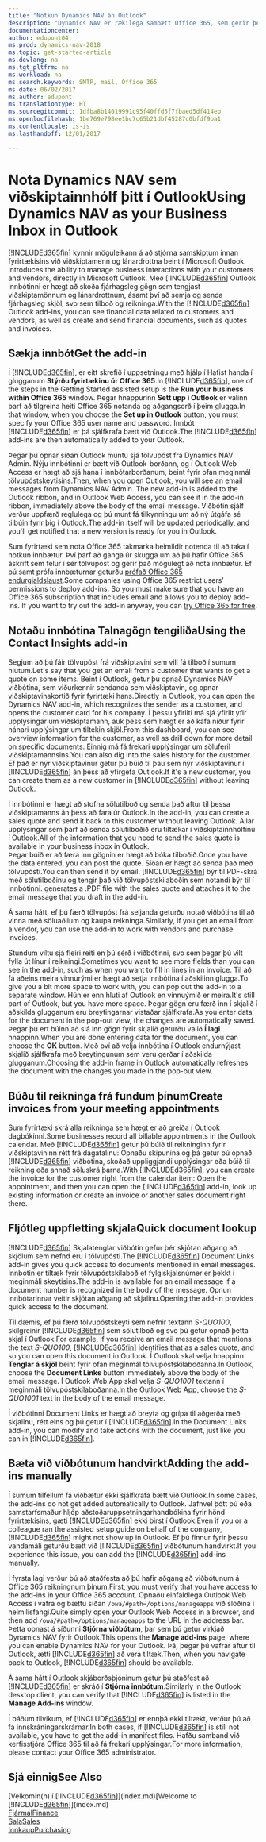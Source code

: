 ```yaml
---
title: "Notkun Dynamics NAV án Outlook"
description: "Dynamics NAV er rækilega samþætt Office 365, sem gerir þér kleift að stjórna öllum fyrirtækja- og tölvupóstsamskiptum við viðskiptamenn og lánardrottna í Outlook."
documentationcenter: 
author: edupont04
ms.prod: dynamics-nav-2018
ms.topic: get-started-article
ms.devlang: na
ms.tgt_pltfrm: na
ms.workload: na
ms.search.keywords: SMTP, mail, Office 365
ms.date: 06/02/2017
ms.author: edupont
ms.translationtype: HT
ms.sourcegitcommit: 1dfba8b14019991c95f40ffd5f7fbaed5df414eb
ms.openlocfilehash: 1be769e798ee1bc7c65b21dbf45287c0bfdf9ba1
ms.contentlocale: is-is
ms.lasthandoff: 12/01/2017

---
```

# <a name="using-dynamics-nav-as-your-business-inbox-in-outlook"></a><span data-ttu-id="51ff7-103">Nota Dynamics NAV sem viðskiptainnhólf þitt í Outlook</span><span class="sxs-lookup"><span data-stu-id="51ff7-103">Using Dynamics NAV as your Business Inbox in Outlook</span></span>
[!INCLUDE[d365fin](includes/d365fin_md.md)]<span data-ttu-id="51ff7-104"> kynnir möguleikann á að stjórna samskiptum innan fyrirtækisins við viðskiptamenn og lánardrottna beint í Microsoft Outlook.</span><span class="sxs-lookup"><span data-stu-id="51ff7-104"> introduces the ability to manage business interactions with your customers and vendors, directly in Microsoft Outlook.</span></span> <span data-ttu-id="51ff7-105">Með [!INCLUDE[d365fin](includes/d365fin_md.md)] Outlook innbótinni er hægt að skoða fjárhagsleg gögn sem tengjast viðskiptamönnum og lánardrottnum, ásamt því að semja og senda fjárhagsleg skjöl, svo sem tilboð og reikninga.</span><span class="sxs-lookup"><span data-stu-id="51ff7-105">With the [!INCLUDE[d365fin](includes/d365fin_md.md)] Outlook add-ins, you can see financial data related to customers and vendors, as well as create and send financial documents, such as quotes and invoices.</span></span>  

## <a name="get-the-add-in"></a><span data-ttu-id="51ff7-106">Sækja innbót</span><span class="sxs-lookup"><span data-stu-id="51ff7-106">Get the add-in</span></span>
<span data-ttu-id="51ff7-107">Í [!INCLUDE[d365fin](includes/d365fin_md.md)], er eitt skrefið í uppsetningu með hjálp í Hafist handa í glugganum **Stýrðu fyrirtækinu úr Office 365**.</span><span class="sxs-lookup"><span data-stu-id="51ff7-107">In [!INCLUDE[d365fin](includes/d365fin_md.md)], one of the steps in the Getting Started assisted setup is the **Run your business within Office 365** window.</span></span> <span data-ttu-id="51ff7-108">Þegar hnappurinn **Sett upp í Outlook** er valinn þarf að tilgreina heiti Office 365 notanda og aðgangsorð í þeim glugga.</span><span class="sxs-lookup"><span data-stu-id="51ff7-108">In that window, when you choose the **Set up in Outlook** button, you must specify your Office 365 user name and password.</span></span> <span data-ttu-id="51ff7-109">Innbót [!INCLUDE[d365fin](includes/d365fin_md.md)] er þá sjálfkrafa bætt við Outlook.</span><span class="sxs-lookup"><span data-stu-id="51ff7-109">The [!INCLUDE[d365fin](includes/d365fin_md.md)] add-ins are then automatically added to your Outlook.</span></span>  

<span data-ttu-id="51ff7-110">Þegar þú opnar síðan Outlook muntu sjá tölvupóst frá Dynamics NAV Admin. Nýju innbótinni er bætt við Outlook-borðann, og í Outlook Web Access er hægt að sjá hana í innbótarborðanum, beint fyrir ofan meginmál tölvupóstskeytisins.</span><span class="sxs-lookup"><span data-stu-id="51ff7-110">Then, when you open Outlook, you will see an email messages from Dynamics NAV Admin. The new add-in is added to the Outlook ribbon, and in Outlook Web Access, you can see it in the add-in ribbon, immediately above the body of the email message.</span></span> <span data-ttu-id="51ff7-111">Viðbótin sjálf verður uppfærð reglulega og þú munt fá tilkynningu um að ný útgáfa sé tilbúin fyrir þig í Outlook.</span><span class="sxs-lookup"><span data-stu-id="51ff7-111">The add-in itself will be updated periodically, and you'll get notified that a new version is ready for you in Outlook.</span></span>  

<span data-ttu-id="51ff7-112">Sum fyrirtæki sem nota Office 365 takmarka heimildir notenda til að taka í notkun innbætur. Því þarf að ganga úr skugga um að þú hafir Office 365 áskrift sem felur í sér tölvupóst og gerir það mögulegt að nota innbætur. Ef þú samt prófa innbæturnar geturðu [prófað Office 365 endurgjaldslaust](https://products.office.com/try).</span><span class="sxs-lookup"><span data-stu-id="51ff7-112">Some companies using Office 365 restrict users’ permissions to deploy add-ins. So you must make sure that you have an Office 365 subscription that includes email and allows you to deploy add-ins. If you want to try out the add-in anyway, you can [try Office 365 for free](https://products.office.com/try).</span></span>  

## <a name="using-the-contact-insights-add-in"></a><span data-ttu-id="51ff7-113">Notaðu innbótina Talnagögn tengiliða</span><span class="sxs-lookup"><span data-stu-id="51ff7-113">Using the Contact Insights add-in</span></span>
<span data-ttu-id="51ff7-114">Segjum að þú fáir tölvupóst frá viðskiptavini sem vill fá tilboð í sumum hlutum.</span><span class="sxs-lookup"><span data-stu-id="51ff7-114">Let's say that you get an email from a customer that wants to get a quote on some items.</span></span> <span data-ttu-id="51ff7-115">Beint í Outlook, getur þú opnað Dynamics NAV viðbótina, sem viðurkennir sendanda sem viðskiptavin, og opnar viðskiptavinakortið fyrir fyrirtæki hans.</span><span class="sxs-lookup"><span data-stu-id="51ff7-115">Directly in Outlook, you can open the Dynamics NAV add-in, which recognizes the sender as a customer, and opens the customer card for his company.</span></span> <span data-ttu-id="51ff7-116">Í þessu yfirliti má sjá yfirlit yfir upplýsingar um viðskiptamann, auk þess sem hægt er að kafa niður fyrir nánari upplýsingar um tiltekin skjöl.</span><span class="sxs-lookup"><span data-stu-id="51ff7-116">From this dashboard, you can see overview information for the customer, as well as drill down for more detail on specific documents.</span></span> <span data-ttu-id="51ff7-117">Einnig má fá frekari upplýsingar um söluferil viðskiptamannsins.</span><span class="sxs-lookup"><span data-stu-id="51ff7-117">You can also dig into the sales history for the customer.</span></span> <span data-ttu-id="51ff7-118">Ef það er nýr viðskiptavinur getur þú búið til þau sem nýr viðskiptavinur í [!INCLUDE[d365fin](includes/d365fin_md.md)] án þess að yfirgefa Outlook.</span><span class="sxs-lookup"><span data-stu-id="51ff7-118">If it's a new customer, you can create them as a new customer in [!INCLUDE[d365fin](includes/d365fin_md.md)] without leaving Outlook.</span></span>  

<span data-ttu-id="51ff7-119">Í innbótinni er hægt að stofna sölutilboð og senda það aftur til þessa viðskiptamanns án þess að fara úr Outlook.</span><span class="sxs-lookup"><span data-stu-id="51ff7-119">In the add-in, you can create a sales quote and send it back to this customer without leaving Outlook.</span></span> <span data-ttu-id="51ff7-120">Allar upplýsingar sem þarf að senda sölutilboðið eru tiltækar í viðskiptainnhólfinu í Outlook.</span><span class="sxs-lookup"><span data-stu-id="51ff7-120">All of the information that you need to send the sales quote is available in your business inbox in Outlook.</span></span>  
<span data-ttu-id="51ff7-121">Þegar búið er að færa inn gögnin er hægt að bóka tilboðið.</span><span class="sxs-lookup"><span data-stu-id="51ff7-121">Once you have the data entered, you can post the quote.</span></span> <span data-ttu-id="51ff7-122">Síðan er hægt að senda það með tölvupósti.</span><span class="sxs-lookup"><span data-stu-id="51ff7-122">You can then send it by email.</span></span> [!INCLUDE[d365fin](includes/d365fin_md.md)]<span data-ttu-id="51ff7-123"> býr til PDF-skrá með sölutilboðinu og tengir það við tölvupóstskilaboðin sem notandi býr til í innbótinni.</span><span class="sxs-lookup"><span data-stu-id="51ff7-123"> generates a .PDF file with the sales quote and attaches it to the email message that you draft in the add-in.</span></span>  

<span data-ttu-id="51ff7-124">Á sama hátt, ef þú færð tölvupóst frá seljanda geturðu notað viðbótina til að vinna með söluaðilum og kaupa reikninga.</span><span class="sxs-lookup"><span data-stu-id="51ff7-124">Similarly, if you get an email from a vendor, you can use the add-in to work with vendors and purchase invoices.</span></span>  

<span data-ttu-id="51ff7-125">Stundum viltu sjá fleiri reiti en þú sérð í viðbótinni, svo sem þegar þú vilt fylla út línur í reikningi.</span><span class="sxs-lookup"><span data-stu-id="51ff7-125">Sometimes you want to see more fields than you can see in the add-in, such as when you want to fill in lines in an invoice.</span></span> <span data-ttu-id="51ff7-126">Til að fá aðeins meira vinnurými er hægt að setja innbótina í aðskilinn glugga.</span><span class="sxs-lookup"><span data-stu-id="51ff7-126">To give you a bit more space to work with, you can pop out the add-in to a separate window.</span></span> <span data-ttu-id="51ff7-127">Hún er enn hluti af Outlook en vinnuýmið er meira.</span><span class="sxs-lookup"><span data-stu-id="51ff7-127">It's still part of Outlook, but you have more space.</span></span> <span data-ttu-id="51ff7-128">Þegar gögn eru færð inn í skjalið í aðskilda glugganum eru breytingarnar vistaðar sjálfkrafa.</span><span class="sxs-lookup"><span data-stu-id="51ff7-128">As you enter data for the document in the pop-out view, the changes are automatically saved.</span></span> <span data-ttu-id="51ff7-129">Þegar þú ert búinn að slá inn gögn fyrir skjalið geturðu valið **Í lagi** hnappinn.</span><span class="sxs-lookup"><span data-stu-id="51ff7-129">When you are done entering data for the document, you can choose the **OK** button.</span></span> <span data-ttu-id="51ff7-130">Með því að velja innbótina í Outlook endurnýjast skjalið sjálfkrafa með breytingunum sem veru gerðar í aðskilda glugganum.</span><span class="sxs-lookup"><span data-stu-id="51ff7-130">Choosing the add-in frame in Outlook automatically refreshes the document with the changes you made in the pop-out view.</span></span>  

## <a name="create-invoices-from-your-meeting-appointments"></a><span data-ttu-id="51ff7-131">Búðu til reikninga frá fundum þínum</span><span class="sxs-lookup"><span data-stu-id="51ff7-131">Create invoices from your meeting appointments</span></span>
<span data-ttu-id="51ff7-132">Sum fyrirtæki skrá alla reikninga sem hægt er að greiða í Outlook dagbókinni.</span><span class="sxs-lookup"><span data-stu-id="51ff7-132">Some businesses record all billable appointments in the Outlook calendar.</span></span> <span data-ttu-id="51ff7-133">Með [!INCLUDE[d365fin](includes/d365fin_md.md)] getur þú búið til reikninginn fyrir viðskiptavininn rétt frá dagatalinu: Opnaðu skipunina og þá getur þú opnað [!INCLUDE[d365fin](includes/d365fin_md.md)] viðbótina, skoðað uppliggjandi upplýsingar eða búið til reikning eða annað söluskrá þarna.</span><span class="sxs-lookup"><span data-stu-id="51ff7-133">With [!INCLUDE[d365fin](includes/d365fin_md.md)], you can create the invoice for the customer right from the calendar item: Open the appointment, and then you can open the [!INCLUDE[d365fin](includes/d365fin_md.md)] add-in, look up existing information or create an invoice or another sales document right there.</span></span>  

## <a name="quick-document-lookup"></a><span data-ttu-id="51ff7-134">Fljótleg uppfletting skjala</span><span class="sxs-lookup"><span data-stu-id="51ff7-134">Quick document lookup</span></span>
<span data-ttu-id="51ff7-135">[!INCLUDE[d365fin](includes/d365fin_md.md)] Skjalatenglar viðbótin gefur þér skjótan aðgang að skjölum sem nefnd eru í tölvupósti.</span><span class="sxs-lookup"><span data-stu-id="51ff7-135">The [!INCLUDE[d365fin](includes/d365fin_md.md)] Document Links add-in gives you quick access to documents mentioned in email messages.</span></span> <span data-ttu-id="51ff7-136">Innbótin er tiltæk fyrir tölvupóstskilaboð ef fylgiskjalsnúmer er þekkt í meginmáli skeytisins.</span><span class="sxs-lookup"><span data-stu-id="51ff7-136">The add-in is available for an email message if a document number is recognized in the body of the message.</span></span> <span data-ttu-id="51ff7-137">Opnun innbótarinnar veitir skjótan aðgang að skjalinu.</span><span class="sxs-lookup"><span data-stu-id="51ff7-137">Opening the add-in provides quick access to the document.</span></span>  

<span data-ttu-id="51ff7-138">Til dæmis, ef þú færð tölvupóstskeyti sem nefnir textann *S-QUO100*, skilgreinir [!INCLUDE[d365fin](includes/d365fin_md.md)] sem sölutilboð og svo þú getur opnað þetta skjal í Outlook.</span><span class="sxs-lookup"><span data-stu-id="51ff7-138">For example, if you receive an email message that mentions the text *S-QUO100*, [!INCLUDE[d365fin](includes/d365fin_md.md)] identifies that as a sales quote, and so you can open this document in Outlook.</span></span> <span data-ttu-id="51ff7-139">Í Outlook skal velja hnappinn **Tenglar á skjöl** beint fyrir ofan meginmál tölvupóstskilaboðanna.</span><span class="sxs-lookup"><span data-stu-id="51ff7-139">In Outlook, choose the **Document Links** button immediately above the body of the email message.</span></span> <span data-ttu-id="51ff7-140">Í Outlook Web App skal velja *S-QUO1001* textann í meginmáli tölvupóstskilaboðanna.</span><span class="sxs-lookup"><span data-stu-id="51ff7-140">In the Outlook Web App, choose the *S-QUO1001* text in the body of the email message.</span></span>  

<span data-ttu-id="51ff7-141">Í viðbótinni Document Links er hægt að breyta og grípa til aðgerða með skjalinu, rétt eins og þú getur í [!INCLUDE[d365fin](includes/d365fin_md.md)].</span><span class="sxs-lookup"><span data-stu-id="51ff7-141">In the Document Links add-in, you can modify and take actions with the document, just like you can in [!INCLUDE[d365fin](includes/d365fin_md.md)].</span></span>

## <a name="adding-the-add-ins-manually"></a><span data-ttu-id="51ff7-142">Bæta við viðbótunum handvirkt</span><span class="sxs-lookup"><span data-stu-id="51ff7-142">Adding the add-ins manually</span></span>
<span data-ttu-id="51ff7-143">Í sumum tilfellum fá viðbætur ekki sjálfkrafa bætt við Outlook.</span><span class="sxs-lookup"><span data-stu-id="51ff7-143">In some cases, the add-ins do not get added automatically to Outlook.</span></span> <span data-ttu-id="51ff7-144">Jafnvel þótt þú eða samstarfsmaður hljóp aðstoðaruppsetningarhandbókina fyrir hönd fyrirtækisins, gæti [!INCLUDE[d365fin](includes/d365fin_md.md)] ekki birst í Outlook.</span><span class="sxs-lookup"><span data-stu-id="51ff7-144">Even if you or a colleague ran the assisted setup guide on behalf of the company, [!INCLUDE[d365fin](includes/d365fin_md.md)] might not show up in Outlook.</span></span> <span data-ttu-id="51ff7-145">Ef þú finnur fyrir þessu vandamáli geturðu bætt við [!INCLUDE[d365fin](includes/d365fin_md.md)] viðbótunum handvirkt.</span><span class="sxs-lookup"><span data-stu-id="51ff7-145">If you experience this issue, you can add the [!INCLUDE[d365fin](includes/d365fin_md.md)] add-ins manually.</span></span>  

<span data-ttu-id="51ff7-146">Í fyrsta lagi verður þú að staðfesta að þú hafir aðgang að viðbótunum á Office 365 reikningnum þínum.</span><span class="sxs-lookup"><span data-stu-id="51ff7-146">First, you must verify that you have access to the add-ins in your Office 365 account.</span></span> <span data-ttu-id="51ff7-147">Opnaðu einfaldlega Outlook Web Access í vafra og bættu síðan `/owa/#path=/options/manageapps` við slóðina í heimilisfangi.</span><span class="sxs-lookup"><span data-stu-id="51ff7-147">Quite simply open your Outlook Web Access in a browser, and then add `/owa/#path=/options/manageapps` to the URL in the address bar.</span></span> <span data-ttu-id="51ff7-148">Þetta opnast á síðunni **Stjórna viðbótum**, þar sem þú getur virkjað Dynamics NAV fyrir Outlook.</span><span class="sxs-lookup"><span data-stu-id="51ff7-148">This opens the **Manage add-ins** page, where you can enable Dynamics NAV for your Outlook.</span></span> <span data-ttu-id="51ff7-149">Þá, þegar þú vafrar aftur til Outlook, ætti [!INCLUDE[d365fin](includes/d365fin_md.md)] að vera tiltæk.</span><span class="sxs-lookup"><span data-stu-id="51ff7-149">Then, when you navigate back to Outlook, [!INCLUDE[d365fin](includes/d365fin_md.md)] should be available.</span></span>  

<span data-ttu-id="51ff7-150">Á sama hátt í Outlook skjáborðsþjóninum getur þú staðfest að [!INCLUDE[d365fin](includes/d365fin_md.md)] er skráð í **Stjórna innbótum**.</span><span class="sxs-lookup"><span data-stu-id="51ff7-150">Similarly in the Outlook desktop client, you can verify that [!INCLUDE[d365fin](includes/d365fin_md.md)] is listed in the **Manage Add-ins** window.</span></span>  

<span data-ttu-id="51ff7-151">Í báðum tilvikum, ef [!INCLUDE[d365fin](includes/d365fin_md.md)] er ennþá ekki tiltækt, verður þú að fá innskráningarskrárnar.</span><span class="sxs-lookup"><span data-stu-id="51ff7-151">In both cases, if [!INCLUDE[d365fin](includes/d365fin_md.md)] is still not available, you have to get the add-in manifest files.</span></span> <span data-ttu-id="51ff7-152">Hafðu samband við kerfisstjóra Office 365 til að fá frekari upplýsingar.</span><span class="sxs-lookup"><span data-stu-id="51ff7-152">For more information, please contact your Office 365 administrator.</span></span>

## <a name="see-also"></a><span data-ttu-id="51ff7-153">Sjá einnig</span><span class="sxs-lookup"><span data-stu-id="51ff7-153">See Also</span></span>
<span data-ttu-id="51ff7-154">[Velkomin(n) í [!INCLUDE[d365fin](includes/d365fin_md.md)]](index.md)</span><span class="sxs-lookup"><span data-stu-id="51ff7-154">[Welcome to [!INCLUDE[d365fin](includes/d365fin_md.md)]](index.md)</span></span>  
[<span data-ttu-id="51ff7-155">Fjármál</span><span class="sxs-lookup"><span data-stu-id="51ff7-155">Finance</span></span>](finance.md)  
[<span data-ttu-id="51ff7-156">Sala</span><span class="sxs-lookup"><span data-stu-id="51ff7-156">Sales</span></span>](sales-manage-sales.md)  
[<span data-ttu-id="51ff7-157">Innkaup</span><span class="sxs-lookup"><span data-stu-id="51ff7-157">Purchasing</span></span>](purchasing-manage-purchasing.md)  

